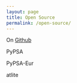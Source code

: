 ```yaml
---
layout: page
title: Open Source
permalink: /open-source/
---
```


On [Github](https://github.com/fneum)

PyPSA

PyPSA-Eur

atlite